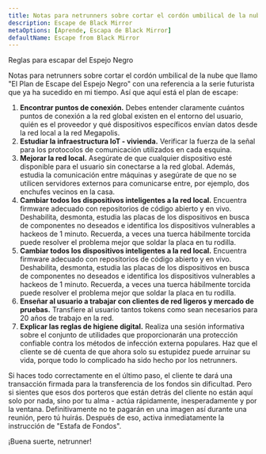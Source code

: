 ```yaml
---
title: Notas para netrunners sobre cortar el cordón umbilical de la nube, parte 2
description: Escape de Black Mirror
metaOptions: [Aprende, Escapa de Black Mirror]
defaultName: Escape from Black Mirror
---
```


<RoboAcademyText fWeight="500">
  Reglas para escapar del Espejo Negro
</RoboAcademyText>

<LessonImages imageClasses="mb"  src='escape-from-black-mirror/BlackMirror-02.png' alt="Escape from Black Mirror symbol" />

Notas para netrunners sobre cortar el cordón umbilical de la nube que llamo "El Plan de Escape del Espejo Negro" con una referencia a la serie futurista que ya ha sucedido en mi tiempo. Así que aquí está el plan de escape:

1. **Encontrar puntos de conexión.** Debes entender claramente cuántos puntos de conexión a la red global existen en el entorno del usuario, quién es el proveedor y qué dispositivos específicos envían datos desde la red local a la red Megapolis.
2. **Estudiar la infraestructura IoT - vivienda.** Verificar la fuerza de la señal para los protocolos de comunicación utilizados en cada esquina.
3. **Mejorar la red local.** Asegúrate de que cualquier dispositivo esté disponible para el usuario sin conectarse a la red global. Además, estudia la comunicación entre máquinas y asegúrate de que no se utilicen servidores externos para comunicarse entre, por ejemplo, dos enchufes vecinos en la casa.
4. **Cambiar todos los dispositivos inteligentes a la red local.** Encuentra firmware adecuado con repositorios de código abierto y en vivo. Deshabilita, desmonta, estudia las placas de los dispositivos en busca de componentes no deseados e identifica los dispositivos vulnerables a hackeos de 1 minuto. Recuerda, a veces una tuerca hábilmente torcida puede resolver el problema mejor que soldar la placa en tu rodilla.
5. **Cambiar todos los dispositivos inteligentes a la red local.** Encuentra firmware adecuado con repositorios de código abierto y en vivo. Deshabilita, desmonta, estudia las placas de los dispositivos en busca de componentes no deseados e identifica los dispositivos vulnerables a hackeos de 1 minuto. Recuerda, a veces una tuerca hábilmente torcida puede resolver el problema mejor que soldar la placa en tu rodilla.
6. **Enseñar al usuario a trabajar con clientes de red ligeros y mercado de pruebas.** Transfiere al usuario tantos tokens como sean necesarios para 20 años de trabajo en la red.
7. **Explicar las reglas de higiene digital.** Realiza una sesión informativa sobre el conjunto de utilidades que proporcionarán una protección confiable contra los métodos de infección externa populares. Haz que el cliente se dé cuenta de que ahora solo su estupidez puede arruinar su vida, porque todo lo complicado ha sido hecho por los netrunners.

Si haces todo correctamente en el último paso, el cliente te dará una transacción firmada para la transferencia de los fondos sin dificultad. Pero si sientes que esos dos porteros que están detrás del cliente no están aquí solo por nada, sino por tu alma - actúa rápidamente, inesperadamente y por la ventana. Definitivamente no te pagarán en una imagen así durante una reunión, pero tú huirás. Después de eso, activa inmediatamente la instrucción de "Estafa de Fondos".

<RoboAcademyText>
  ¡Buena suerte, netrunner!
</RoboAcademyText>